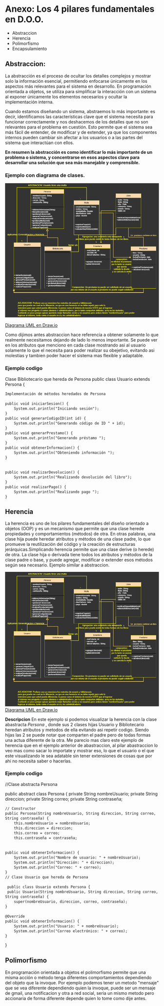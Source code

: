 # Anexo: Los 4 pilares fundamentales en D.O.O.
* Abstraccion
* Herencia
* Polimorfismo
* Encapsulamiento

## Abstraccion:
La abstracción es el proceso de ocultar los detalles complejos y mostrar solo la información esencial, permitiendo enfocarse únicamente en los aspectos más relevantes para el sistema en desarrollo. En programación orientada a objetos, se utiliza para simplificar la interacción con un sistema al exponer únicamente los elementos necesarios y ocultar la implementación interna.

Cuando estamos diseñando un sistema, abstraemos lo más importante: es decir, identificamos las características clave que el sistema necesita para funcionar correctamente y nos deshacemos de los detalles que no son relevantes para el problema en cuestión. Esto permite que el sistema sea más fácil de entender, de modificar y de extender, ya que los componentes internos pueden cambiar sin afectar a los usuarios o a las partes del sistema que interactúan con ellos.

**En resumen la abstracción es como identificar lo más importante de un problema o sistema, y concentrarse en esos aspectos clave para desarrollar una solución que sea más manejable y comprensible.**

### Ejemplo con diagrama de clases.

![Diagrama UML](https://github.com/Lavianach/Mis-Entregas/raw/main/DiagramaClasesdrawio.png)

[Diagrama UML en Draw.io](https://drive.google.com/file/d/16V6FEHywA3oYAP07dxAyf7sJyU3MsT8P/view?usp=sharing)

Como dijimos antes abstraccion hace referencia a obtener solamente lo que realmente necesitamos dejando de lado lo menos importante. Se puede ver en los atributos que menciono en cada clase mostrando asi al usuario solamente lo que el necesita para poder realizar su obejetivo, evitando asi molestias y tambien poder hacer el sistema mas flexible y adaptable.

### Ejemplo codigo
Clase Bibliotecario que hereda de Persona
public class Usuario extends Persona {

    Implementación de métodos heredados de Persona

    public void iniciarSesion() {
        System.out.println("Iniciando sesión");
    }
    public void generarCodigoID(int id) {
        System.out.println("Generando código de ID " + id);
    }
    public void generarPrestamo() {
        System.out.println("Generando préstamo ");
    }
    public void obtenerInformacion() {
        System.out.println("Obteniendo información ");
    }

    
    public void realizarDevolucion() {
        System.out.println("Realizando devolución del libro");
    }
    public void realizarPago() {
        System.out.println("Realizando pago ");
    }

## Herencia 
La herencia es uno de los pilares fundamentales del diseño orientado a objetos (OOP) y es un mecanismo que permite que una clase herede propiedades y comportamientos (métodos) de otra. En otras palabras, una clase hija puede heredar atributos y métodos de una clase padre, lo que promueve la reutilización del código y la creación de estructuras jerárquicas.Simplicando herencia permite que una clase derive (o herede) de otra. La clase hija o derivada tiene todos los atributos y métodos de la clase padre o base, y puede agregar, modificar o extender esos métodos según sea necesario.
Ejemplo similar a abstraccion.

![Diagrama UML](https://github.com/Lavianach/Mis-Entregas/raw/main/DiagramaClasesdrawio.png)
[Diagrama UML en Draw.io](https://drive.google.com/file/d/16V6FEHywA3oYAP07dxAyf7sJyU3MsT8P/view?usp=sharing)

**Descripcion** En este ejemplo si podemos visualizar la herencia con la clase abastracta _Persona_ , donde sus 2 clases hijas Usuario y Bibliotecario heredan atributos y metodos de ella evitando asi repetir codigo. Siendo hijas las 2 se puede notar que comparten el padre pero de todas formas una actua diferente de la otra. 
Me parecio mas claro este ejemplo de herencia que en el ejemplo anterior de abastraccion,  al pilar abastraccion lo veo mas como sacar lo importate y mostrar eso, lo que el usuario o el que este visualizando  le sea adatable sin tener extensiones de cosas que por ahi no necesita saber o hacerlas.
### Ejemplo codigo

 //Clase abstracta Persona
 
public abstract class Persona {
    private String nombreUsuario;
    private String direccion;
    private String correo;
    private String contraseña;

    // Constructor
    public Persona(String nombreUsuario, String direccion, String correo, String contraseña) {
        this.nombreUsuario = nombreUsuario;
        this.direccion = direccion;
        this.correo = correo;
        this.contraseña = contraseña;
   

    public void obtenerInformacion() {
        System.out.println("Nombre de usuario: " + nombreUsuario);
        System.out.println("Dirección: " + direccion);
        System.out.println("Correo: " + correo);
    }
    // Clase Usuario que hereda de Persona
    
     public class Usuario extends Persona {
     public Usuario(String nombreUsuario, String direccion, String correo, String contraseña) {
        super(nombreUsuario, direccion, correo, contraseña);
    }

    @Override
    public void obtenerInformacion() {
        System.out.println("Usuario: " + nombreUsuario);
        System.out.println("Correo electrónico: " + correo);
    }
}
## Polimorfismo
En programación orientada a objetos el polimorfismo permite que una misma acción o método tenga diferentes comportamientos dependiendo del objeto que la invoque. Por ejemplo podemos tener un metodo "mensaje" que se vea diferente dependiendo quien la invoque, puede ser un mensaje de gmail, una notificacion y otra a red social, seria un mismo metodo pero accionaria de forma diferente depende quien lo tome como dije antes.







    

















    








